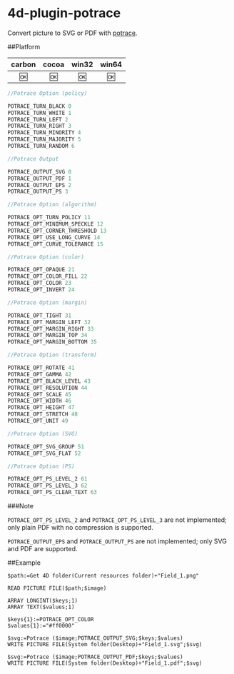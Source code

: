 # 4d-plugin-potrace

Convert picture to SVG or PDF with [potrace](http://potrace.sourceforge.net).

##Platform

| carbon | cocoa | win32 | win64 |
|:------:|:-----:|:---------:|:---------:|
|🆗|🆗|🆗|🆗|

```c
//Potrace Option (policy)

POTRACE_TURN_BLACK 0
POTRACE_TURN_WHITE 1
POTRACE_TURN_LEFT 2
POTRACE_TURN_RIGHT 3
POTRACE_TURN_MINORITY 4
POTRACE_TURN_MAJORITY 5
POTRACE_TURN_RANDOM 6

//Potrace Output

POTRACE_OUTPUT_SVG 0
POTRACE_OUTPUT_PDF 1
POTRACE_OUTPUT_EPS 2
POTRACE_OUTPUT_PS 3

//Potrace Option (algorithm)

POTRACE_OPT_TURN_POLICY 11
POTRACE_OPT_MINIMUM_SPECKLE 12
POTRACE_OPT_CORNER_THRESHOLD 13
POTRACE_OPT_USE_LONG_CURVE 14
POTRACE_OPT_CURVE_TOLERANCE 15

//Potrace Option (color)

POTRACE_OPT_OPAQUE 21
POTRACE_OPT_COLOR_FILL 22
POTRACE_OPT_COLOR 23
POTRACE_OPT_INVERT 24

//Potrace Option (margin)

POTRACE_OPT_TIGHT 31
POTRACE_OPT_MARGIN_LEFT 32
POTRACE_OPT_MARGIN_RIGHT 33
POTRACE_OPT_MARGIN_TOP 34
POTRACE_OPT_MARGIN_BOTTOM 35

//Potrace Option (transform)

POTRACE_OPT_ROTATE 41
POTRACE_OPT_GAMMA 42
POTRACE_OPT_BLACK_LEVEL 43
POTRACE_OPT_RESOLUTION 44
POTRACE_OPT_SCALE 45
POTRACE_OPT_WIDTH 46
POTRACE_OPT_HEIGHT 47
POTRACE_OPT_STRETCH 48
POTRACE_OPT_UNIT 49

//Potrace Option (SVG)

POTRACE_OPT_SVG_GROUP 51
POTRACE_OPT_SVG_FLAT 52

//Potrace Option (PS)

POTRACE_OPT_PS_LEVEL_2 61
POTRACE_OPT_PS_LEVEL_3 62
POTRACE_OPT_PS_CLEAR_TEXT 63
```

###Note

``POTRACE_OPT_PS_LEVEL_2`` and ``POTRACE_OPT_PS_LEVEL_3`` are not implemented; only plain PDF with no compression is supported.

``POTRACE_OUTPUT_EPS`` and ``POTRACE_OUTPUT_PS`` are not implemented; only SVG and PDF are supported.

##Example

```
$path:=Get 4D folder(Current resources folder)+"Field_1.png"

READ PICTURE FILE($path;$image)

ARRAY LONGINT($keys;1)
ARRAY TEXT($values;1)

$keys{1}:=POTRACE_OPT_COLOR
$values{1}:="#ff0000"

$svg:=Potrace ($image;POTRACE_OUTPUT_SVG;$keys;$values)
WRITE PICTURE FILE(System folder(Desktop)+"Field_1.svg";$svg)

$svg:=Potrace ($image;POTRACE_OUTPUT_PDF;$keys;$values)
WRITE PICTURE FILE(System folder(Desktop)+"Field_1.pdf";$svg)
```

